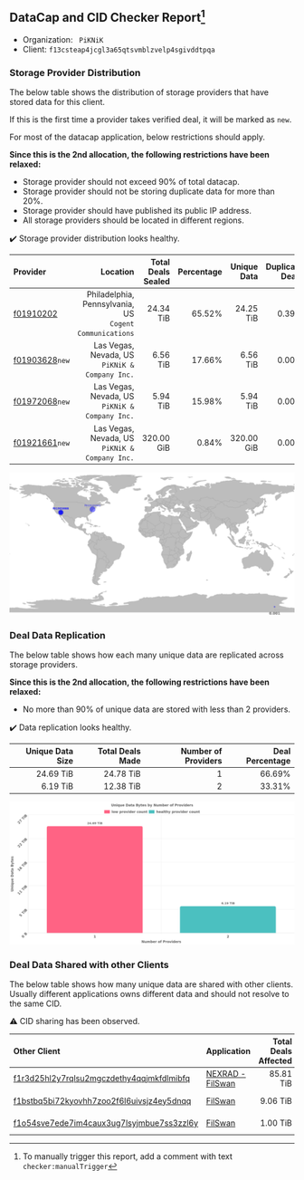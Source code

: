 ## DataCap and CID Checker Report[^1]
 - Organization: ` PiKNiK`
 - Client: `f13csteap4jcgl3a65qtsvmblzvelp4sgivddtpqa`
### Storage Provider Distribution
The below table shows the distribution of storage providers that have stored data for this client.

If this is the first time a provider takes verified deal, it will be marked as `new`.

For most of the datacap application, below restrictions should apply.

**Since this is the 2nd allocation, the following restrictions have been relaxed:**
 - Storage provider should not exceed 90% of total datacap.
 - Storage provider should not be storing duplicate data for more than 20%.
 - Storage provider should have published its public IP address.
 - All storage providers should be located in different regions.

✔️ Storage provider distribution looks healthy.

| Provider                                                    |                                                   Location | Total Deals Sealed | Percentage | Unique Data | Duplicate Deals |
| :---------------------------------------------------------- | ---------------------------------------------------------: | -----------------: | ---------: | ----------: | --------------: |
| [f01910202](https://filfox.info/en/address/f01910202)       | Philadelphia, Pennsylvania, US<br/>`Cogent Communications` |          24.34 TiB |     65.52% |   24.25 TiB |           0.39% |
| [f01903628](https://filfox.info/en/address/f01903628)`new`  |          Las Vegas, Nevada, US<br/>`PiKNiK & Company Inc.` |           6.56 TiB |     17.66% |    6.56 TiB |           0.00% |
| [f01972068](https://filfox.info/en/address/f01972068)`new`  |          Las Vegas, Nevada, US<br/>`PiKNiK & Company Inc.` |           5.94 TiB |     15.98% |    5.94 TiB |           0.00% |
| [f01921661](https://filfox.info/en/address/f01921661)`new`  |          Las Vegas, Nevada, US<br/>`PiKNiK & Company Inc.` |         320.00 GiB |      0.84% |  320.00 GiB |           0.00% |

![Provider Distribution](https://raw.githubusercontent.com/data-preservation-programs/filplus-checker-assets/main/filecoin-project/filecoin-plus-large-datasets/issues/432/1671617096767.png)
### Deal Data Replication
The below table shows how each many unique data are replicated across storage providers.

**Since this is the 2nd allocation, the following restrictions have been relaxed:**
- No more than 90% of unique data are stored with less than 2 providers.

✔️ Data replication looks healthy.

| Unique Data Size | Total Deals Made | Number of Providers | Deal Percentage |
| ---------------: | ---------------: | ------------------: | --------------: |
|        24.69 TiB |        24.78 TiB |                   1 |          66.69% |
|         6.19 TiB |        12.38 TiB |                   2 |          33.31% |

![Replication Distribution](https://raw.githubusercontent.com/data-preservation-programs/filplus-checker-assets/main/filecoin-project/filecoin-plus-large-datasets/issues/432/1671617098513.png)
### Deal Data Shared with other Clients
The below table shows how many unique data are shared with other clients.
Usually different applications owns different data and should not resolve to the same CID.

⚠️ CID sharing has been observed.

| Other Client                                                                                                          | Application                                                                                      | Total Deals Affected | Unique CIDs |        Verifier |
| :-------------------------------------------------------------------------------------------------------------------- | :----------------------------------------------------------------------------------------------- | -------------------: | ----------: | --------------: |
| [f1r3d25hl2y7rqlsu2mgczdethy4qqjmkfdlmibfq](https://filfox.info/en/address/f1r3d25hl2y7rqlsu2mgczdethy4qqjmkfdlmibfq) | [ NEXRAD \- FilSwan](https://github.com/filecoin-project/filecoin-plus-large-datasets/issues/80) |            85.81 TiB |         787 | LDN v3 multisig |
| [f1bstbq5bi72kyovhh7zoo2f6l6uivsjz4ey5dnqq](https://filfox.info/en/address/f1bstbq5bi72kyovhh7zoo2f6l6uivsjz4ey5dnqq) | [FilSwan](https://github.com/filecoin-project/filecoin-plus-large-datasets/issues/917)           |             9.06 TiB |         221 | LDN v3 multisig |
| [f1o54sve7ede7im4caux3ug7lsyjmbue7ss3zzl6y](https://filfox.info/en/address/f1o54sve7ede7im4caux3ug7lsyjmbue7ss3zzl6y) | [FilSwan](https://github.com/filecoin-project/filecoin-plus-large-datasets/issues/278)           |             1.00 TiB |          24 | LDN v3 multisig |

[^1]: To manually trigger this report, add a comment with text `checker:manualTrigger`
